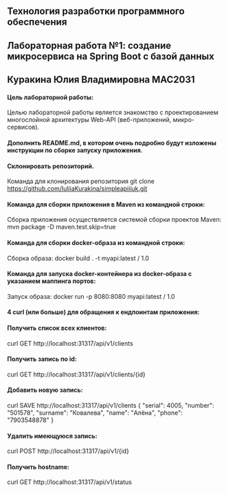 ## Технология разработки программного обеспечения
## Лабораторная работа №1: создание микросервиса на Spring Boot с базой данных
## Куракина Юлия Владимировна МАС2031 

#### Цель лабораторной работы: 
Целью лабораторной работы является знакомство с проектированием многослойной архитектуры Web-API (веб-приложений, микро-сервисов).

#### Дополнить README.md, в котором очень подробно будут изложены инструкции по сборке запуску приложения. 
#### Склонировать репозиторий. 
Команда для клонирования репозитория git clone https://github.com/IuliiaKurakina/simpleapiiiuk.git
#### Команда для сборки приложения в Maven из командной строки: 
Сборка приложения осуществляется системой сборки проектов Maven: mvn package -D maven.test.skip=true
#### Команда для сборки docker-образа из командной строки: 
Сборка образа: docker build . -t myapi:latest / 1.0
#### Команда для запуска docker-контейнера из docker-образа с указанием маппинга портов: 
Запуск образа: docker run -p 8080:8080 myapi:latest / 1.0
#### 4 curl (или больше) для обращения к ендпоинтам приложения:
#### Получить список всех клиентов: 
curl GET http://localhost:31317/api/v1/clients
#### Получить запись по id: 
curl GET http://localhost:31317/api/v1/clients/{id}
#### Добавить новую запись: 
curl SAVE http://localhost:31317/api/v1/clients 
{
	"serial": 4005,
	"number": "501578",
	"surname": "Ковалева",
	"name": "Алёна",
	"phone": "7903548878"
}
#### Удалить имеющуюся запись: 
curl POST http://localhost:31317/api/v1/{id}
#### Получить hostname: 
curl GET http://localhost:31317/api/v1/status
